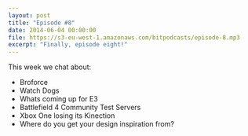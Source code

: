 ```yaml
---
layout: post
title: "Episode #8"
date: 2014-06-04 00:00:00
file: https://s3-eu-west-1.amazonaws.com/bitpodcasts/episode-8.mp3
excerpt: "Finally, episode eight!"
---
```


This week we chat about:

* Broforce
* Watch Dogs
* Whats coming up for E3
* Battlefield 4 Community Test Servers
* Xbox One losing its Kinection
* Where do you get your design inspiration from?

